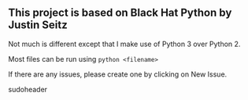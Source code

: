 ## This project is based on Black Hat Python by Justin Seitz

Not much is different except that I make use of Python 3 over Python 2.

Most files can be run using `python <filename>`

If there are any issues, please create one by clicking on New Issue.

sudoheader